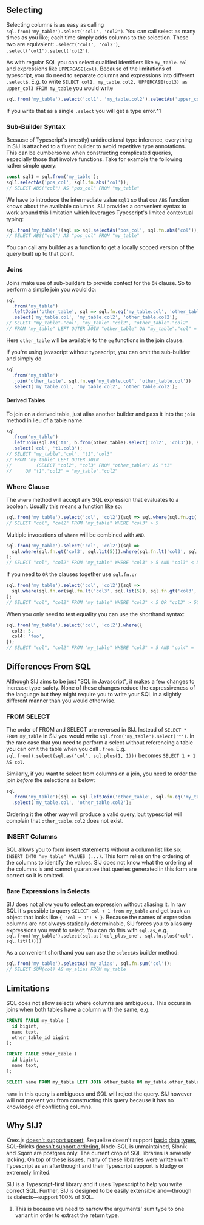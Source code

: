 ## Selecting

Selecting columns is as easy as calling `sql.from('my_table').select('col1', 'col2')`. You can call select as many times as you like; each time simply adds columns to the selection. These two are equivalent: `.select('col1', 'col2')`, `.select('col1').select('col2')`.

As with regular SQL you can select qualified identifiers like `my_table.col` and expressions like `UPPERCASE(col)`. Because of the limitations of typescript, you do need to separate columns and expressions into different `.select`s. E.g. to write `SELECT col1, my_table.col2, UPPERCASE(col3) as upper_col3 FROM my_table` you would write

```typescript
sql.from('my_table').select('col1', 'my_table.col2').selectAs('upper_col3', sql.upperCase(`col3))
```

If you write that as a single `.select` you will get a type error.^1

### Sub-Builder Syntax

Because of Typescript's (mostly) unidirectional type inference, everything in SIJ is attached to a fluent builder to avoid repetitive type annotations. This can be cumbersome when constructing complicated queries, especially those that involve functions. Take for example the following rather simple query:

```typescript
const sql1 = sql.from('my_table');
sql1.selectAs('pos_col', sql1.fn.abs('col'));
// SELECT ABS("col") AS "pos_col" FROM "my_table"
```

We have to introduce the intermediate value `sql1` so that our `ABS` function knows about the available columns. SIJ provides a convenient syntax to work around this limitation which leverages Typescript's limited contextual typing:

```typescript
sql.from('my_table')(sql => sql.selectAs('pos_col', sql.fn.abs('col'));
// SELECT ABS("col") AS "pos_col" FROM "my_table"
```

You can call any builder as a function to get a locally scoped version of the query built up to that point.

### Joins

Joins make use of sub-builders to provide context for the `ON` clause. So to perform a simple join you would do:

```typescript
sql
  .from('my_table')
  .leftJoin('other_table', sql => sql.fn.eq('my_table.col', 'other_table.col'))
  .select('my_table.col', 'my_table.col2', 'other_table.col2');
// SELECT "my_table"."col", "my_table"."col2", "other_table"."col2"
// FROM "my_table" LEFT OUTER JOIN "other_table" ON "my_table"."col" = "other_table"."col"
```

Here `other_table` will be available to the `eq` functions in the join clause.

If you're using javascript without typescript, you can omit the sub-builder and simply do

```javascript
sql
  .from('my_table')
  .join('other_table', sql.fn.eq('my_table.col', 'other_table.col'))
  .select('my_table.col', 'my_table.col2', 'other_table.col2');
```

#### Derived Tables

To join on a derived table, just alias another builder and pass it into the `join` method in lieu of a table name:

```typescript
sql
  .from('my_table')
  .leftJoin(sql.as('t1', b.from(other_table).select('col2', 'col3')), sql => sql.fn.eq('t1.col2', 'my_table.col2'))
  .select('col', 't1.col3');
// SELECT "my_table"."col", "t1"."col3"
// FROM "my_table" LEFT OUTER JOIN
//         (SELECT "col2", "col3" FROM "other_table") AS "t1"
//     ON "t1"."col2" = "my_table"."col2"
```

### Where Clause

The `where` method will accept any SQL expression that evaluates to a boolean. Usually this means a function like so:

```typescript
sql.from('my_table').select('col', 'col2')(sql => sql.where(sql.fn.gt('col3', sql.lit(5))));
// SELECT "col", "col2" FROM "my_table" WHERE "col3" > 5
```

Multiple invocations of `where` will be combined with `AND`.

```typescript
sql.from('my_table').select('col', 'col2')(sql =>
  sql.where(sql.fn.gt('col3', sql.lit(5))).where(sql.fn.lt('col3', sql.lit(50))),
);
// SELECT "col", "col2" FROM "my_table" WHERE "col3" > 5 AND "col3" < 50
```

If you need to `OR` the clauses together use `sql.fn.or`

```typescript
sql.from('my_table').select('col', 'col2')(sql =>
  sql.where(sql.fn.or(sql.fn.lt('col3', sql.lit(5)), sql.fn.gt('col3', sql.lit(50)))),
);
// SELECT "col", "col2" FROM "my_table" WHERE "col3" < 5 OR "col3" > 50
```

When you only need to test equality you can use the shorthand syntax:

```typescript
sql.from('my_table').select('col', 'col2').where({
  col3: 5,
  col4: 'foo',
});
// SELECT "col", "col2" FROM "my_table" WHERE "col3" = 5 AND "col4" = 'foo'
```

## Differences From SQL

Although SIJ aims to be just "SQL in Javascript", it makes a few changes to increase type-safety. None of these changes reduce the expressiveness of the language but they might require you to write your SQL in a slightly different manner than you would otherwise.

### FROM SELECT

The order of FROM and SELECT are reversed in SIJ. Instead of `SELECT * FROM my_table` in SIJ you would write `sql.from('my_table').select('*')`. In the rare case that you need to perform a select without referencing a table you can omit the table when you call `.from`. E.g. `sql.from().select(sql.as('col', sql.plus(1, 1)))` becomes `SELECT 1 + 1 AS col`.

Similarly, if you want to select from columns on a join, you need to order the join _before_ the selections as below:

```typescript
sql
  .from('my_table')(sql => sql.leftJoin('other_table', sql.fn.eq('my_table.foo', 'other_table.foo')))
  .select('my_table.col', 'other_table.col2');
```

Ordering it the other way will produce a valid query, but typescript will complain that `other_table.col2` does not exist.

### INSERT Columns

SQL allows you to form insert statements without a column list like so: `INSERT INTO "my_table" VALUES (...)`. This form relies on the ordering of the columns to identify the values. SIJ does not know what the ordering of the columns is and cannot guarantee that queries generated in this form are correct so it is omitted.

### Bare Expressions in Selects

SIJ does not allow you to select an expression without aliasing it. In raw SQL it's possible to query `SELECT col + 1 from my_table` and get back an object that looks like `{ 'col + 1': 5 }`. Because the names of expression columns are not always statically determinable, SIJ forces you to alias any expressions you want to select. You can do this with `sql.as`, e.g. `sql.from('my_table').select(sql.as('col_plus_one', sql.fn.plus('col', sql.lit(1))))`

As a convenient shorthand you can use the `selectAs` builder method:

```typescript
sql.from('my_table').selectAs('my_alias', sql.fn.sum('col'));
// SELECT SUM(col) AS my_alias FROM my_table
```

## Limitations

SQL does not allow selects where columns are ambiguous. This occurs in joins when both tables have a column with the same, e.g.

```sql
CREATE TABLE my_table (
  id bigint,
  name text,
  other_table_id bigint
);

CREATE TABLE other_table (
  id bigint,
  name text,
);

SELECT name FROM my_table LEFT JOIN other_table ON my_table.other_table_id = other_table.id;
```

`name` in this query is ambiguous and SQL will reject the query. SIJ however will not prevent you from constructing this query because it has no knowledge of conflicting columns.

## Why SIJ?

Knex.js [doesn't support upsert](https://github.com/knex/knex/issues/3186), Sequelize doesn't support [basic](https://github.com/sequelize/sequelize/issues/5981) [data](https://github.com/sequelize/sequelize/issues/4900) [types](https://github.com/sequelize/sequelize/issues/2839), SQL-Bricks [doesn't support ordering](https://github.com/CSNW/sql-bricks/issues/73), Node-SQL is unmaintained, Slonik and Sqorn are postgres only. The current crop of SQL libraries is severely lacking. On top of these issues, many of these libraries were written with Typescript as an afterthought and their Typescript support is kludgy or extremely limited.

SIJ is a Typescript-first library and it uses Typescript to help you write correct SQL. Further, SIJ is designed to be easily extensible and—through its dialects—support 100% of SQL.

1. This is because we need to narrow the arguments' sum type to one variant in order to extract the return type.

